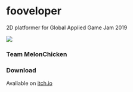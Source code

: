 # fooveloper
 2D platformer for Global Applied Game Jam 2019
 
 ![](https://img.itch.zone/aW1nLzIzNzcwMzIucG5n/original/FpIDlS.png)
 
 
 ### Team MelonChicken


 ### Download
 Avaliable on [itch.io](https://choiysapple.itch.io/fooveloper)
